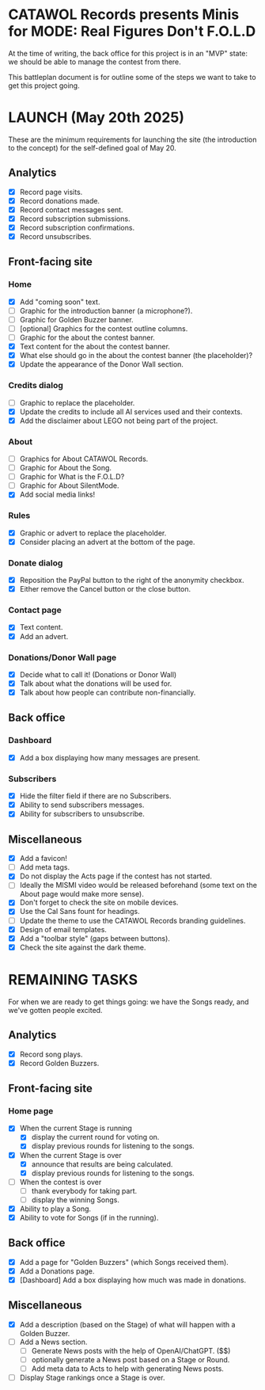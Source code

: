 # CATAWOL Records presents Minis for MODE: Real Figures Don't F.O.L.D

At the time of writing, the back office for this project is in an "MVP" state: we should be able to manage the contest
from there.

This battleplan document is for outline some of the steps we want to take to get this project going.

# LAUNCH (May 20th 2025)

These are the minimum requirements for launching the site (the introduction to the concept)
for the self-defined goal of May 20.

## Analytics

- [x] Record page visits.
- [x] Record donations made.
- [x] Record contact messages sent.
- [x] Record subscription submissions.
- [x] Record subscription confirmations.
- [x] Record unsubscribes.

## Front-facing site

### Home

- [x] Add "coming soon" text.
- [ ] Graphic for the introduction banner (a microphone?).
- [ ] Graphic for Golden Buzzer banner.
- [ ] [optional] Graphics for the contest outline columns.
- [ ] Graphic for the about the contest banner.
- [x] Text content for the about the contest banner.
- [x] What else should go in the about the contest banner (the placeholder)?
- [x] Update the appearance of the Donor Wall section.

### Credits dialog

- [ ] Graphic to replace the placeholder.
- [x] Update the credits to include all AI services used and their contexts.
- [x] Add the disclaimer about LEGO not being part of the project.

### About

- [ ] Graphics for About CATAWOL Records.
- [ ] Graphic for About the Song.
- [ ] Graphic for What is the F.O.L.D?
- [ ] Graphic for About SilentMode.
- [x] Add social media links!

### Rules

- [x] Graphic or advert to replace the placeholder.
- [x] Consider placing an advert at the bottom of the page.

### Donate dialog

- [x] Reposition the PayPal button to the right of the anonymity checkbox.
- [x] Either remove the Cancel button or the close button.

### Contact page

- [x] Text content.
- [x] Add an advert.

### Donations/Donor Wall page

- [x] Decide what to call it! (Donations or Donor Wall)
- [x] Talk about what the donations will be used for.
- [x] Talk about how people can contribute non-financially.

## Back office

### Dashboard

- [x] Add a box displaying how many messages are present.

### Subscribers

- [x] Hide the filter field if there are no Subscribers.
- [x] Ability to send subscribers messages.
- [x] Ability for subscribers to unsubscribe.

## Miscellaneous

- [x] Add a favicon!
- [ ] Add meta tags.
- [x] Do not display the Acts page if the contest has not started.
- [ ] Ideally the MISMI video would be released beforehand (some text on the About page would make more sense).
- [x] Don't forget to check the site on mobile devices.
- [x] Use the Cal Sans fount for headings.
- [ ] Update the theme to use the CATAWOL Records branding guidelines.
- [x] Design of email templates.
- [x] Add a "toolbar style" (gaps between buttons).
- [x] Check the site against the dark theme.

# REMAINING TASKS

For when we are ready to get things going: we have the Songs ready, and we've gotten people excited.

## Analytics

- [x] Record song plays.
- [x] Record Golden Buzzers.

## Front-facing site

### Home page

- [x] When the current Stage is running
    - [x] display the current round for voting on.
    - [x] display previous rounds for listening to the songs.
- [x] When the current Stage is over
    - [x] announce that results are being calculated.
    - [x] display previous rounds for listening to the songs.
- [ ] When the contest is over
    - [ ] thank everybody for taking part.
    - [ ] display the winning Songs.
- [x] Ability to play a Song.
- [x] Ability to vote for Songs (if in the running).

## Back office

- [x] Add a page for "Golden Buzzers" (which Songs received them).
- [x] Add a Donations page.
- [x] [Dashboard] Add a box displaying how much was made in donations.

## Miscellaneous
- [x] Add a description (based on the Stage) of what will happen with a Golden Buzzer.
- [ ] Add a News section.
  - [ ] Generate News posts with the help of OpenAI/ChatGPT. ($$)
  - [ ] optionally generate a News post based on a Stage or Round.
  - [ ] Add meta data to Acts to help with generating News posts.
- [ ] Display Stage rankings once a Stage is over.
